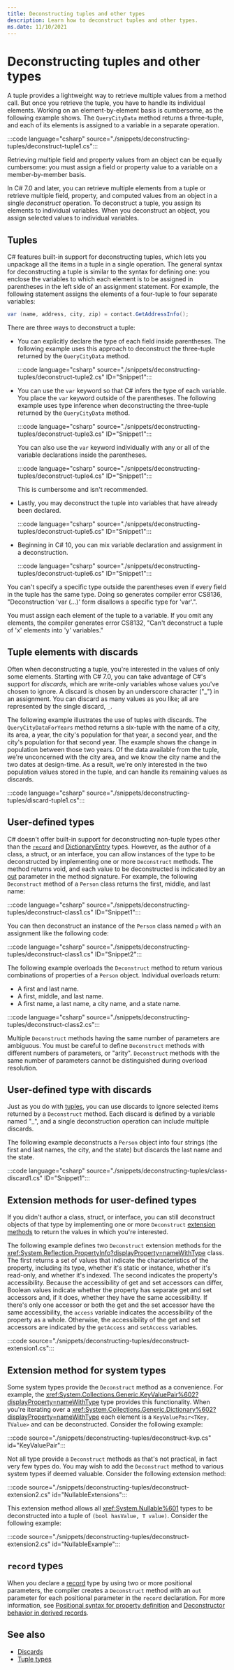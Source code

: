 ```yaml
---
title: Deconstructing tuples and other types
description: Learn how to deconstruct tuples and other types.
ms.date: 11/10/2021
---
```

# Deconstructing tuples and other types

A tuple provides a lightweight way to retrieve multiple values from a method call. But once you retrieve the tuple, you have to handle its individual elements. Working on an element-by-element basis is cumbersome, as the following example shows. The `QueryCityData` method returns a three-tuple, and each of its elements is assigned to a variable in a separate operation.

:::code language="csharp" source="./snippets/deconstructing-tuples/deconstruct-tuple1.cs":::

Retrieving multiple field and property values from an object can be equally cumbersome: you must assign a field or property value to a variable on a member-by-member basis.

In C# 7.0 and later, you can retrieve multiple elements from a tuple or retrieve multiple field, property, and computed values from an object in a single *deconstruct* operation. To deconstruct a tuple, you assign its elements to individual variables. When you deconstruct an object, you assign selected values to individual variables.

## Tuples

C# features built-in support for deconstructing tuples, which lets you unpackage all the items in a tuple in a single operation. The general syntax for deconstructing a tuple is similar to the syntax for defining one: you enclose the variables to which each element is to be assigned in parentheses in the left side of an assignment statement. For example, the following statement assigns the elements of a four-tuple to four separate variables:

```csharp
var (name, address, city, zip) = contact.GetAddressInfo();
```

There are three ways to deconstruct a tuple:

- You can explicitly declare the type of each field inside parentheses. The following example uses this approach to deconstruct the three-tuple returned by the `QueryCityData` method.

    :::code language="csharp" source="./snippets/deconstructing-tuples/deconstruct-tuple2.cs" ID="Snippet1":::

- You can use the `var` keyword so that C# infers the type of each variable. You place the `var` keyword outside of the parentheses. The following example uses type inference when deconstructing the three-tuple returned by the `QueryCityData` method.

    :::code language="csharp" source="./snippets/deconstructing-tuples/deconstruct-tuple3.cs" ID="Snippet1":::

    You can also use the `var` keyword individually with any or all of the variable declarations inside the parentheses.

    :::code language="csharp" source="./snippets/deconstructing-tuples/deconstruct-tuple4.cs" ID="Snippet1":::

    This is cumbersome and isn't recommended.

- Lastly, you may deconstruct the tuple into variables that have already been declared.

    :::code language="csharp" source="./snippets/deconstructing-tuples/deconstruct-tuple5.cs" ID="Snippet1":::

- Beginning in C# 10, you can mix variable declaration and assignment in a deconstruction.

    :::code language="csharp" source="./snippets/deconstructing-tuples/deconstruct-tuple6.cs" ID="Snippet1":::

You can't specify a specific type outside the parentheses even if every field in the tuple has the
same type. Doing so generates compiler error CS8136, "Deconstruction 'var (...)' form disallows a specific type for 'var'.".

You must assign each element of the tuple to a variable. If you omit any elements, the compiler generates error CS8132, "Can't deconstruct a tuple of 'x' elements into 'y' variables."

## Tuple elements with discards

Often when deconstructing a tuple, you're interested in the values of only some elements. Starting with C# 7.0, you can take advantage of C#'s support for *discards*, which are write-only variables whose values you've chosen to ignore. A discard is chosen by an underscore character ("\_") in an assignment. You can discard as many values as you like; all are represented by the single discard, `_`.

The following example illustrates the use of tuples with discards. The `QueryCityDataForYears` method returns a six-tuple with the name of a city, its area, a year, the city's population for that year, a second year, and the city's population for that second year. The example shows the change in population between those two years. Of the data available from the tuple, we're unconcerned with the city area, and we know the city name and the two dates at design-time. As a result, we're only interested in the two population values stored in the tuple, and can handle its remaining values as discards.  

:::code language="csharp" source="./snippets/deconstructing-tuples/discard-tuple1.cs":::

## User-defined types

C# doesn't offer built-in support for deconstructing non-tuple types other than the [`record`](#record-types) and [DictionaryEntry](xref:System.Collections.DictionaryEntry.Deconstruct%2A) types. However, as the author of a class, a struct, or an interface, you can allow instances of the type to be deconstructed by implementing one or more `Deconstruct` methods. The method returns void, and each value to be deconstructed is indicated by an [out](../../language-reference/keywords/out-parameter-modifier.md) parameter in the method signature. For example, the following `Deconstruct` method of a `Person` class returns the first, middle, and last name:

:::code language="csharp" source="./snippets/deconstructing-tuples/deconstruct-class1.cs" ID="Snippet1":::

You can then deconstruct an instance of the `Person` class named `p` with an assignment like the following code:

:::code language="csharp" source="./snippets/deconstructing-tuples/deconstruct-class1.cs" ID="Snippet2":::

The following example overloads the `Deconstruct` method to return various combinations of properties of a `Person` object. Individual overloads return:

- A first and last name.
- A first, middle, and last name.
- A first name, a last name, a city name, and a state name.

:::code language="csharp" source="./snippets/deconstructing-tuples/deconstruct-class2.cs":::

Multiple `Deconstruct` methods having the same number of parameters are ambiguous. You must be careful to define `Deconstruct` methods with different numbers of parameters, or "arity". `Deconstruct` methods with the same number of parameters cannot be distinguished during overload resolution.

## User-defined type with discards

Just as you do with [tuples](#tuple-elements-with-discards), you can use discards to ignore selected items returned by a `Deconstruct` method. Each discard is defined by a variable named "\_", and a single deconstruction operation can include multiple discards.

The following example deconstructs a `Person` object into four strings (the first and last names, the city, and the state) but discards the last name and the state.

:::code language="csharp" source="./snippets/deconstructing-tuples/class-discard1.cs" ID="Snippet1":::

## Extension methods for user-defined types

If you didn't author a class, struct, or interface, you can still deconstruct objects of that type by implementing one or more `Deconstruct` [extension methods](../../programming-guide/classes-and-structs/extension-methods.md) to return the values in which you're interested.

The following example defines two `Deconstruct` extension methods for the <xref:System.Reflection.PropertyInfo?displayProperty=nameWithType> class. The first returns a set of values that indicate the characteristics of the property, including its type, whether it's static or instance, whether it's read-only, and whether it's indexed. The second indicates the property's accessibility. Because the accessibility of get and set accessors can differ, Boolean values indicate whether the property has separate get and set accessors and, if it does, whether they have the same accessibility. If there's only one accessor or both the get and the set accessor have the same accessibility, the `access` variable indicates the accessibility of the property as a whole. Otherwise, the accessibility of the get and set accessors are indicated by the `getAccess` and `setAccess` variables.

:::code source="./snippets/deconstructing-tuples/deconstruct-extension1.cs":::

## Extension method for system types

Some system types provide the `Deconstruct` method as a convenience. For example, the <xref:System.Collections.Generic.KeyValuePair%602?displayProperty=nameWithType> type provides this functionality. When you're iterating over a <xref:System.Collections.Generic.Dictionary%602?displayProperty=nameWithType> each element is a `KeyValuePair<TKey, TValue>` and can be deconstructed. Consider the following example:

:::code source="./snippets/deconstructing-tuples/deconstruct-kvp.cs" id="KeyValuePair":::

Not all type provide a `Deconstruct` methods as that's not practical, in fact very few types do. You may wish to add the `Deconstruct` method to various system types if deemed valuable. Consider the following extension method:

:::code source="./snippets/deconstructing-tuples/deconstruct-extension2.cs" id="NullableExtensions":::

This extension method allows all <xref:System.Nullable%601> types to be deconstructed into a tuple of `(bool hasValue, T value)`. Consider the following example:

:::code source="./snippets/deconstructing-tuples/deconstruct-extension2.cs" id="NullableExample":::

## `record` types

When you declare a [record](../../language-reference/builtin-types/record.md) type by using two or more positional parameters, the compiler creates a `Deconstruct` method with an `out` parameter for each positional parameter in the `record` declaration. For more information, see [Positional syntax for property definition](../../language-reference/builtin-types/record.md#positional-syntax-for-property-definition) and [Deconstructor behavior in derived records](../../language-reference/builtin-types/record.md#deconstructor-behavior-in-derived-records).

## See also

- [Discards](discards.md)
- [Tuple types](../../language-reference/builtin-types/value-tuples.md)
